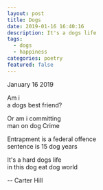 ```yaml
---
layout: post
title: Dogs
date: 2019-01-16 16:40:16
description: It's a dogs life
tags:
  - dogs
  - happiness
categories: poetry
featured: false
---
```


January 16 2019

Am i <br>
a dogs best friend?

Or am i committing <br>
man on dog Crime

Entrapment is a federal offence <br>
sentence is 15 dog years

It's a hard dogs life <br>
in this dog eat dog world

-- Carter Hill

